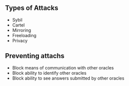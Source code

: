 ## Types of Attacks

- Sybil
- Cartel
- Mirroring
- Freeloading
- Privacy
  
 ## Preventing attachs

- Block means of communication with other oracles
- Block ability to identify other oracles
- Block ability to see answers submitted by other oracles